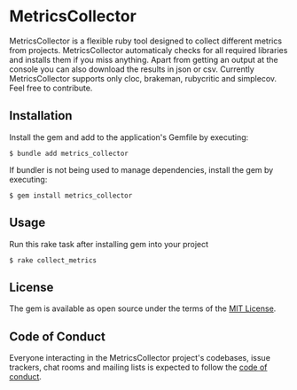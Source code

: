 # MetricsCollector

MetricsCollector is a flexible ruby tool designed to collect different metrics from projects.
MetricsCollector automaticaly checks for all required libraries and installs them if you miss anything.
Apart from getting an output at the console you can also download the results in json or csv.
Currently MetricsCollector supports only cloc, brakeman, rubycritic and simplecov. Feel free to contribute.

## Installation

Install the gem and add to the application's Gemfile by executing:

    $ bundle add metrics_collector

If bundler is not being used to manage dependencies, install the gem by executing:

    $ gem install metrics_collector

## Usage

Run this rake task after installing gem into your project

    $ rake collect_metrics

## License

The gem is available as open source under the terms of the [MIT License](https://opensource.org/licenses/MIT).

## Code of Conduct

Everyone interacting in the MetricsCollector project's codebases, issue trackers, chat rooms and mailing lists is expected to follow the [code of conduct](https://github.com/[USERNAME]/MetricsCollector/blob/master/CODE_OF_CONDUCT.md).
